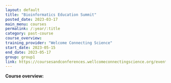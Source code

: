 ```yaml
---
layout: default
title: "Bioinformatics Education Summit"
posted_date: 2023-03-17
main_menu: courses
permalink: /:year/:title
category: past-course
course_overview: 
training_provider: "Welcome Connecting Science"
start_date: 2023-05-15
end_date: 2023-05-17
group: group1
link: https://coursesandconferences.wellcomeconnectingscience.org/event/bioinformatics-education-summit-20230515/
---
```

  
<!-- ### SARS-CoV-2 NGS bioinformatics course 2021 -->

<p align="left"><b >Course overview:</b></p>


